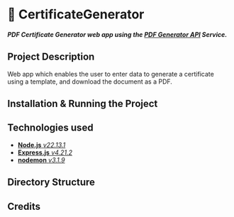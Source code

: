 # 📄 CertificateGenerator
#### *PDF Certificate Generator web app using the **[PDF Generator API](https://pdfgeneratorapi.com)** Service.*

## Project Description
Web app which enables the user to enter data to generate a certificate using a template, and download the document as a PDF.

## Installation & Running the Project

## Technologies used
- [**Node.js** *v22.13.1*](https://nodejs.org/en/download)
- [**Express.js** *v4.21.2*](https://expressjs.com)
- [**nodemon** *v3.1.9*](https://www.npmjs.com/package/nodemon)

## Directory Structure

## Credits